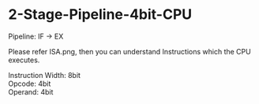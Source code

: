 # 2-Stage-Pipeline-4bit-CPU
 
Pipeline: IF -> EX

Please refer ISA.png, then you can understand Instructions which the CPU executes.  

Instruction Width: 8bit  
Opcode:            4bit  
Operand:           4bit
